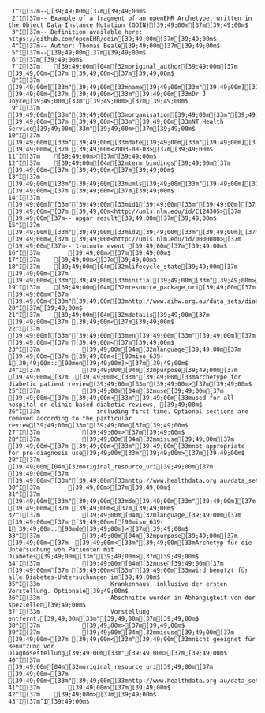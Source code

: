      1^I[37m--[39;49;00m[37m[39;49;00m$
     2^I[37m-- Example of a fragment of an openEHR Archetype, written in the Object Data Instance Notation (ODIN)[39;49;00m[37m[39;49;00m$
     3^I[37m-- Definition available here: https://github.com/openEHR/odin[39;49;00m[37m[39;49;00m$
     4^I[37m-- Author: Thomas Beale[39;49;00m[37m[39;49;00m$
     5^I[37m--[39;49;00m[37m[39;49;00m$
     6^I[37m[39;49;00m$
     7^I[37m    [39;49;00m[04m[32moriginal_author[39;49;00m[37m [39;49;00m=[37m [39;49;00m<[37m[39;49;00m$
     8^I[37m        [39;49;00m[[33m"[39;49;00m[33mname[39;49;00m[33m"[39;49;00m][37m [39;49;00m=[37m [39;49;00m<[33m"[39;49;00m[33mDr J Joyce[39;49;00m[33m"[39;49;00m>[37m[39;49;00m$
     9^I[37m        [39;49;00m[[33m"[39;49;00m[33morganisation[39;49;00m[33m"[39;49;00m][37m [39;49;00m=[37m [39;49;00m<[33m"[39;49;00m[33mNT Health Service[39;49;00m[33m"[39;49;00m>[37m[39;49;00m$
    10^I[37m        [39;49;00m[[33m"[39;49;00m[33mdate[39;49;00m[33m"[39;49;00m][37m [39;49;00m=[37m [39;49;00m<2003-08-03>[37m[39;49;00m$
    11^I[37m    [39;49;00m>[37m[39;49;00m$
    12^I[37m    [39;49;00m[04m[32mterm_bindings[39;49;00m[37m [39;49;00m=[37m [39;49;00m<[37m[39;49;00m$
    13^I[37m        [39;49;00m[[33m"[39;49;00m[33mumls[39;49;00m[33m"[39;49;00m][37m [39;49;00m=[37m [39;49;00m<[37m[39;49;00m$
    14^I[37m            [39;49;00m[[33m"[39;49;00m[33mid1[39;49;00m[33m"[39;49;00m][37m [39;49;00m=[37m [39;49;00m<http://umls.nlm.edu/id/C124305>[37m [39;49;00m[37m-- apgar result[39;49;00m[37m[39;49;00m$
    15^I[37m            [39;49;00m[[33m"[39;49;00m[33mid2[39;49;00m[33m"[39;49;00m][37m [39;49;00m=[37m [39;49;00m<http://umls.nlm.edu/id/0000000>[37m [39;49;00m[37m-- 1-minute event [39;49;00m[37m[39;49;00m$
    16^I[37m        [39;49;00m>[37m[39;49;00m$
    17^I[37m    [39;49;00m>[37m[39;49;00m$
    18^I[37m    [39;49;00m[04m[32mlifecycle_state[39;49;00m[37m [39;49;00m=[37m  [39;49;00m<[33m"[39;49;00m[33minitial[39;49;00m[33m"[39;49;00m>[37m[39;49;00m$
    19^I[37m    [39;49;00m[04m[32mresource_package_uri[39;49;00m[37m [39;49;00m=[37m  [39;49;00m<[33m"[39;49;00m[33mhttp://www.aihw.org.au/data_sets/diabetic_archetypes.html[39;49;00m[33m"[39;49;00m>[37m[39;49;00m$
    20^I[37m[39;49;00m$
    21^I[37m    [39;49;00m[04m[32mdetails[39;49;00m[37m [39;49;00m=[37m [39;49;00m<[37m[39;49;00m$
    22^I[37m        [39;49;00m[[33m"[39;49;00m[33men[39;49;00m[33m"[39;49;00m][37m [39;49;00m=[37m [39;49;00m<[37m[39;49;00m$
    23^I[37m            [39;49;00m[04m[32mlanguage[39;49;00m[37m [39;49;00m=[37m [39;49;00m<[[90miso_639-1[39;49;00m::[90men[39;49;00m]>[37m[39;49;00m$
    24^I[37m            [39;49;00m[04m[32mpurpose[39;49;00m[37m [39;49;00m=[37m  [39;49;00m<[33m"[39;49;00m[33marchetype for diabetic patient review[39;49;00m[33m"[39;49;00m>[37m[39;49;00m$
    25^I[37m            [39;49;00m[04m[32muse[39;49;00m[37m [39;49;00m=[37m [39;49;00m<[33m"[39;49;00m[33mused for all hospital or clinic-based diabetic reviews, [39;49;00m$
    26^I[33m                including first time. Optional sections are removed according to the particular review[39;49;00m[33m"[39;49;00m[37m[39;49;00m$
    27^I[37m            [39;49;00m>[37m[39;49;00m$
    28^I[37m            [39;49;00m[04m[32mmisuse[39;49;00m[37m [39;49;00m=[37m [39;49;00m<[33m"[39;49;00m[33mnot appropriate for pre-diagnosis use[39;49;00m[33m"[39;49;00m>[37m[39;49;00m$
    29^I[37m            [39;49;00m[04m[32moriginal_resource_uri[39;49;00m[37m [39;49;00m=[37m [39;49;00m<[33m"[39;49;00m[33mhttp://www.healthdata.org.au/data_sets/diabetic_review_data_set_1.html[39;49;00m[33m"[39;49;00m>[37m[39;49;00m$
    30^I[37m        [39;49;00m>[37m[39;49;00m$
    31^I[37m        [39;49;00m[[33m"[39;49;00m[33mde[39;49;00m[33m"[39;49;00m][37m [39;49;00m=[37m [39;49;00m<[37m[39;49;00m$
    32^I[37m            [39;49;00m[04m[32mlanguage[39;49;00m[37m [39;49;00m=[37m [39;49;00m<[[90miso_639-1[39;49;00m::[90mde[39;49;00m]>[37m[39;49;00m$
    33^I[37m            [39;49;00m[04m[32mpurpose[39;49;00m[37m [39;49;00m=[37m  [39;49;00m<[33m"[39;49;00m[33mArchetyp für die Untersuchung von Patienten mit Diabetes[39;49;00m[33m"[39;49;00m>[37m[39;49;00m$
    34^I[37m            [39;49;00m[04m[32muse[39;49;00m[37m [39;49;00m=[37m [39;49;00m<[33m"[39;49;00m[33mwird benutzt für alle Diabetes-Untersuchungen im[39;49;00m$
    35^I[33m                    Krankenhaus, inklusive der ersten Vorstellung. Optionale[39;49;00m$
    36^I[33m                    Abschnitte werden in Abhängigkeit von der speziellen[39;49;00m$
    37^I[33m                    Vorstellung entfernt.[39;49;00m[33m"[39;49;00m[37m[39;49;00m$
    38^I[37m            [39;49;00m>[37m[39;49;00m$
    39^I[37m            [39;49;00m[04m[32mmisuse[39;49;00m[37m [39;49;00m=[37m [39;49;00m<[33m"[39;49;00m[33mnicht geeignet für Benutzung vor Diagnosestellung[39;49;00m[33m"[39;49;00m>[37m[39;49;00m$
    40^I[37m            [39;49;00m[04m[32moriginal_resource_uri[39;49;00m[37m [39;49;00m=[37m [39;49;00m<[33m"[39;49;00m[33mhttp://www.healthdata.org.au/data_sets/diabetic_review_data_set_1.html[39;49;00m[33m"[39;49;00m>[37m[39;49;00m$
    41^I[37m        [39;49;00m>[37m[39;49;00m$
    42^I[37m    [39;49;00m>[37m[39;49;00m$
    43^I[37m^I[39;49;00m$

